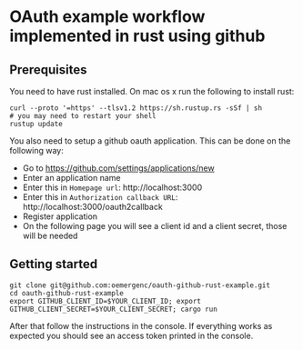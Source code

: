# OAuth example workflow implemented in rust using github

## Prerequisites

You need to have rust installed. On mac os x run the following to install rust:

```
curl --proto '=https' --tlsv1.2 https://sh.rustup.rs -sSf | sh
# you may need to restart your shell
rustup update
```

You also need to setup a github oauth application. This can be done on the following way:

* Go to https://github.com/settings/applications/new
* Enter an application name
* Enter this in `Homepage url`: http://localhost:3000
* Enter this in `Authorization callback URL`: http://localhost:3000/oauth2callback
* Register application
* On the following page you will see a client id and a client secret, those will be needed

## Getting started

```
git clone git@github.com:oemergenc/oauth-github-rust-example.git
cd oauth-github-rust-example
export GITHUB_CLIENT_ID=$YOUR_CLIENT_ID; export GITHUB_CLIENT_SECRET=$YOUR_CLIENT_SECRET; cargo run 
```

After that follow the instructions in the console. If everything works as expected you should see an access token
printed in the console.
